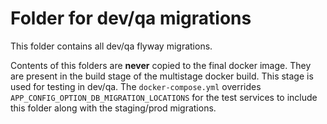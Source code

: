 # Folder for dev/qa migrations

This folder contains all dev/qa flyway migrations.

Contents of this folders are **never** copied to the final docker image. They are present in the build stage of the
multistage docker build. This stage is used for testing in dev/qa. The `docker-compose.yml` overrides
`APP_CONFIG_OPTION_DB_MIGRATION_LOCATIONS` for the test services to include this folder along with the staging/prod
migrations.
